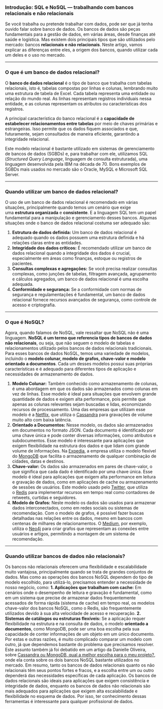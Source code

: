 ### Introdução: SQL e NoSQL — trabalhando com bancos relacionais e não relacionais
Se você trabalha ou pretende trabalhar com dados, pode ser que já tenha ouvido falar sobre banco de dados. Os bancos de dados são peças fundamentais para a gestão de dados, em várias áreas, desde finanças até saúde e logística. Mas existem dois principais tipos que são utilizados pelo mercado: bancos **relacionais e não relacionais**. Neste artigo, vamos explicar as diferenças entre eles, a origem dos bancos, quando utilizar cada um deles e o uso no mercado.

---
### O que é um banco de dados relacional?
O **banco de dados relacional** é o tipo de banco que trabalha com tabelas relacionais, isto é, tabelas compostas por linhas e colunas, lembrando muito uma estrutura de tabela de Excel. Cada tabela representa uma entidade ou relação do mundo real. As linhas representam registros individuais nessa entidade, e as colunas representam os atributos ou características dos registros.

A principal característica do banco relacional é a **capacidade de estabelecer relacionamentos entre tabelas** por meio de chaves primárias e estrangeiras. Isso permite que os dados fiquem associados e que, futuramente, sejam consultados de maneira eficiente, garantindo a integridade relacional.

Este modelo relacional é bastante utilizado em sistemas de gerenciamento de bancos de dados (SGBDs) e, para trabalhar com ele, utilizamos SQL (_Structured Query Language_, linguagem de consulta estruturada), uma linguagem desenvolvida pela IBM na década de 70. Bons exemplos de SGBDs mais usados no mercado são o Oracle, MySQL e Microsoft SQL Server.

---
### Quando utilizar um banco de dados relacional?
O uso de um banco de dados relacional é recomendado em várias situações, principalmente quando temos um cenário que exige uma **estrutura organizada** e **consistente**. E a linguagem SQL tem um papel fundamental para a manipulação e gerenciamento desses bancos. Algumas situações onde o banco de dados relacional costuma ser adequado são:
1. **Estrutura de dados definida:** Um banco de dados relacional é adequado quando os dados possuem uma estrutura definida e há relações claras entre as entidades.
2. **Integridade dos dados críticos:** É recomendado utilizar um banco de dados relacional quando a integridade dos dados é crucial, especialmente em áreas como finanças, estoque ou registros de pacientes.
3. **Consultas complexas e agregações:** Se você precisa realizar consultas complexas, como junções de tabelas, filtragem avançada, agrupamento e cálculos agregados, um banco de dados relacional é uma escolha adequada.
4. **Conformidade e segurança:** Se a conformidade com normas de segurança e regulamentações é fundamental, um banco de dados relacional fornece recursos avançados de segurança, como controle de acesso e criptografia.

---
### O que é NoSQL?
Agora, quando falamos de NoSQL, vale ressaltar que NoSQL não é uma linguagem. **NoSQL é um termo que referencia tipos de bancos de dados não relacionais**, ou seja, que não seguem o modelo de tabelas e relacionamentos utilizado pelos bancos de dados relacionais tradicionais. Para esses bancos de dados NoSQL, temos uma variedade de modelos, incluindo o **modelo colunar, modelo de grafos, chave-valor e modelo orientado a documentos**. Cada um desses modelos possui suas próprias características e é adequado para diferentes tipos de aplicação e necessidades de armazenamento de dados.
1. **Modelo Colunar:** Também conhecido como armazenamento de colunas, é uma abordagem em que os dados são armazenados como colunas em vez de linhas. Esse modelo é ideal para situações que envolvem grande quantidade de dados e exigem alta performance, pois permite que apenas as colunas relevantes sejam buscadas e lidas, economizando recursos de processamento. Uma das empresas que utilizam esse modelo é a [Netflix](https://medium.com/@andreciobezerra/cassandra-no-netflix-um-estudo-de-caso-de-uso-c4b4ba2ce855), que utiliza o [Cassandra](https://cassandra.apache.org/_/index.html) para gravações de volume muito alto com baixa latência.
2. **Orientado a Documentos:** Nesse modelo, os dados são armazenados em documentos no formato JSON. Cada documento é identificado por uma chave única e pode conter diversas informações, como atributos e subdocumentos. Esse modelo é interessante para aplicações que exigem flexibilidade na estrutura dos dados e que lidam com grande volume de informações. Na [Expedia](https://www.mongodb.com/customers/expedia), a empresa utiliza o modelo flexível do [MongoDB](https://www.mongodb.com/) que facilita o armazenamento de qualquer combinação de cidades, datas e destinos.
3. **Chave-valor:** Os dados são armazenados em pares de chave-valor, o que significa que cada dado é identificado por uma chave única. Esse modelo é ideal para aplicações que exigem alta performance em leitura e gravação de dados, como em aplicações de cache ou armazenamento de sessões de usuários. Este modelo usado pelo [Twitter](https://redis.io/docs/manual/patterns/twitter-clone/), que utiliza o [Redis](https://redis.io/) para implementar recursos em tempo real como contadores de retweets, curtidas e seguidores.
4. **Modelo de Grafos:** Neste modelo os dados são usados para armazenar dados interconectados, como em redes sociais ou sistemas de recomendação. Com o modelo de grafos, é possível fazer buscas detalhadas nas relações entre os dados, mesmo em bancos com centenas de milhares de relacionamentos. O [Medium](https://neo4j.com/videos/how-medium-uses-neo4j/?), por exemplo, utiliza o [Neo4j](https://neo4j.com/) para criar grafos que representam as conexões entre usuários e artigos, permitindo a montagem de um sistema de recomendação.

---
### Quando utilizar bancos de dados não relacionais?
Os bancos não relacionais oferecem uma flexibilidade e escalabilidade muito vantajosa, principalmente quando se trata de grandes conjuntos de dados. Mas como as operações dos bancos NoSQL dependem do tipo de modelo escolhido, para utilizá-lo, precisamos entender a necessidade de nosso negócio, como:
**1. Aplicações que trabalham com cache:** Em cenários onde o desempenho de leitura e gravação é fundamental, como em um sistema que precise de armazenar dados frequentemente acessados de forma rápida (sistema de cache) em tempo real, os modelos chave-valor dos bancos NoSQL, como o Redis, são frequentemente utilizados devido à sua alta velocidade de acesso e recuperação.
**2. Sistemas de catálogos ou estruturas flexíveis:** Se a aplicação requer flexibilidade na estrutura e na consulta de dados, o modelo **orientado a documentos**, como MongoDB, pode ser uma boa escolha pela sua capacidade de conter informações de um objeto em um único documento. 
Por estas e outras razões, é muito complicado comparar um modelo com outro, já que dependemos bastante do problema que precisamos resolver. Este assunto também já foi debatido em um artigo da Danielle Oliveira, sobre [Cassandra ou MongoDB, qual a melhor escolha para o meu projeto?](https://www.alura.com.br/artigos/cassandra-ou-mongodb-qual-a-melhor-escolha-para-o-meu-projeto), onde ela conta sobre os dois bancos NoSQL bastante utilizados no mercado. 
Em resumo, tanto os bancos de dados relacionais quanto os não relacionais têm seus pontos fortes e fracos, e a escolha entre um ou outro dependerá das necessidades específicas de cada aplicação. Os bancos de dados relacionais são ideais para aplicações que exigem consistência e integridade de dados, enquanto os bancos de dados não relacionais são mais adequados para aplicações que exigem alta escalabilidade e flexibilidade no esquema de dados. Por isso, ter conhecimento dessas ferramentas é interessante para qualquer profissional de dados.
